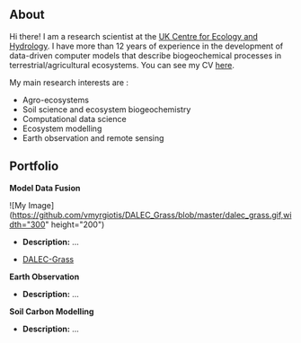 <!--
**vmyrgiotis/vmyrgiotis** is a ✨ _special_ ✨ repository because its `README.md` (this file) appears on your GitHub profile.

Here are some ideas to get you started:

- 🔭 I’m currently working on ...
- 🌱 I’m currently learning ...
- 👯 I’m looking to collaborate on ...
- 🤔 I’m looking for help with ...
- 💬 Ask me about ...
- 📫 How to reach me: ...
- 😄 Pronouns: ...
- ⚡ Fun fact: ...
-->

## About

Hi there! I am a research scientist at the [UK Centre for Ecology and Hydrology](https://www.ceh.ac.uk). I have more than 12 years of experience in the development of data-driven computer models that describe biogeochemical processes in terrestrial/agricultural ecosystems. You can see my CV [here](cv.md).

My main research interests are :
* Agro-ecosystems
* Soil science and ecosystem biogeochemistry
* Computational data science
* Ecosystem modelling
* Earth observation and remote sensing 


## Portfolio

**Model Data Fusion** 

![My Image](https://github.com/vmyrgiotis/DALEC_Grass/blob/master/dalec_grass.gif,width="300" height="200")

* **Description:** ... 

* [DALEC-Grass](https://github.com/vmyrgiotis/DALEC_Grass)

**Earth Observation** 

* **Description:** ... 

**Soil Carbon Modelling** 

* **Description:** ... 
